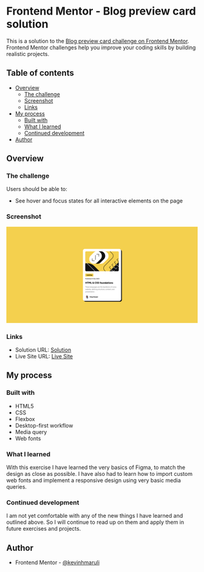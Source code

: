# Frontend Mentor - Blog preview card solution

This is a solution to the [Blog preview card challenge on Frontend Mentor](https://www.frontendmentor.io/challenges/blog-preview-card-ckPaj01IcS). Frontend Mentor challenges help you improve your coding skills by building realistic projects.

## Table of contents

- [Overview](#overview)
  - [The challenge](#the-challenge)
  - [Screenshot](#screenshot)
  - [Links](#links)
- [My process](#my-process)
  - [Built with](#built-with)
  - [What I learned](#what-i-learned)
  - [Continued development](#continued-development)
- [Author](#author)

## Overview

### The challenge

Users should be able to:

- See hover and focus states for all interactive elements on the page

### Screenshot

![](./screenshot.png)

### Links

- Solution URL: [Solution](https://github.com/kevinhmaruli/blog-preview-card)
- Live Site URL: [Live Site](https://blog-preview-card-j3x4am2vi-kevinhmarulis-projects.vercel.app/)

## My process

### Built with

- HTML5
- CSS
- Flexbox
- Desktop-first workflow
- Media query
- Web fonts

### What I learned

With this exercise I have learned the very basics of Figma, to match the design as close as possible. I have also had to learn how to import custom web fonts and implement a responsive design using very basic media queries.

### Continued development

I am not yet comfortable with any of the new things I have learned and outlined above. So I will continue to read up on them and apply them in future exercises and projects.

## Author

- Frontend Mentor - [@kevinhmaruli](https://www.frontendmentor.io/profile/kevinhmaruli)
